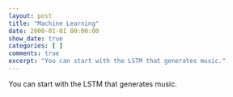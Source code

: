 ```yaml
---
layout: post
title: "Machine Learning"
date: 2000-01-01 00:00:00
show_date: true
categories: [ ]
comments: true
excerpt: "You can start with the LSTM that generates music."
---
```


You can start with the LSTM that generates music.